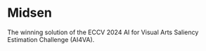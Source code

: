 # Midsen
The winning solution of the ECCV 2024 AI for Visual Arts Saliency Estimation Challenge (AI4VA).
